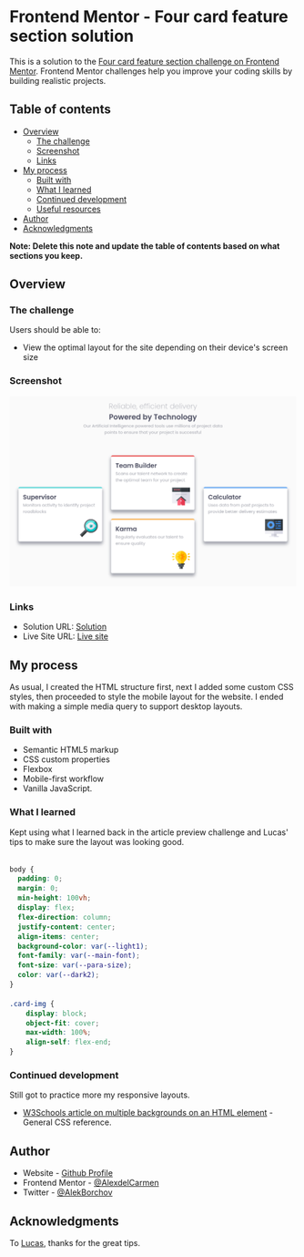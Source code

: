 # Frontend Mentor - Four card feature section solution

This is a solution to the [Four card feature section challenge on Frontend Mentor](https://www.frontendmentor.io/challenges/four-card-feature-section-weK1eFYK). Frontend Mentor challenges help you improve your coding skills by building realistic projects. 

## Table of contents

- [Overview](#overview)
  - [The challenge](#the-challenge)
  - [Screenshot](#screenshot)
  - [Links](#links)
- [My process](#my-process)
  - [Built with](#built-with)
  - [What I learned](#what-i-learned)
  - [Continued development](#continued-development)
  - [Useful resources](#useful-resources)
- [Author](#author)
- [Acknowledgments](#acknowledgments)

**Note: Delete this note and update the table of contents based on what sections you keep.**

## Overview

### The challenge

Users should be able to:

- View the optimal layout for the site depending on their device's screen size


### Screenshot

![](./images/screenshot.png)

### Links

- Solution URL: [Solution](https://github.com/AlexdelCarmen/four-card-feature-section)
- Live Site URL: [Live site](https://alexdelcarmen.github.io/four-card-feature-section/)

## My process

As usual, I created the HTML structure first, next I added some custom CSS styles, then proceeded to style the mobile layout for the website.  I ended with making a simple media query to support desktop layouts.  
### Built with

- Semantic HTML5 markup
- CSS custom properties
- Flexbox
- Mobile-first workflow
- Vanilla JavaScript. 

### What I learned

Kept using what I learned back in the article preview challenge and Lucas' tips to make sure the layout was looking good.  

```css

body {
  padding: 0;
  margin: 0;
  min-height: 100vh;
  display: flex;
  flex-direction: column;
  justify-content: center;
  align-items: center;
  background-color: var(--light1);
  font-family: var(--main-font);
  font-size: var(--para-size);
  color: var(--dark2);
}

.card-img {
    display: block;
    object-fit: cover;
    max-width: 100%;
    align-self: flex-end;
}

```

### Continued development

Still got to practice more my responsive layouts.  

- [W3Schools article on multiple backgrounds on an HTML element](https://www.w3schools.com/css/) - General CSS reference.


## Author

- Website - [Github Profile](https://github.com/AlexdelCarmen)
- Frontend Mentor - [@AlexdelCarmen](https://www.frontendmentor.io/profile/AlexdelCarmen)
- Twitter - [@AlekBorchov](https://twitter.com/AlekBorchov)

## Acknowledgments

To [Lucas](https://www.frontendmentor.io/profile/correlucas), thanks for the great tips.  
